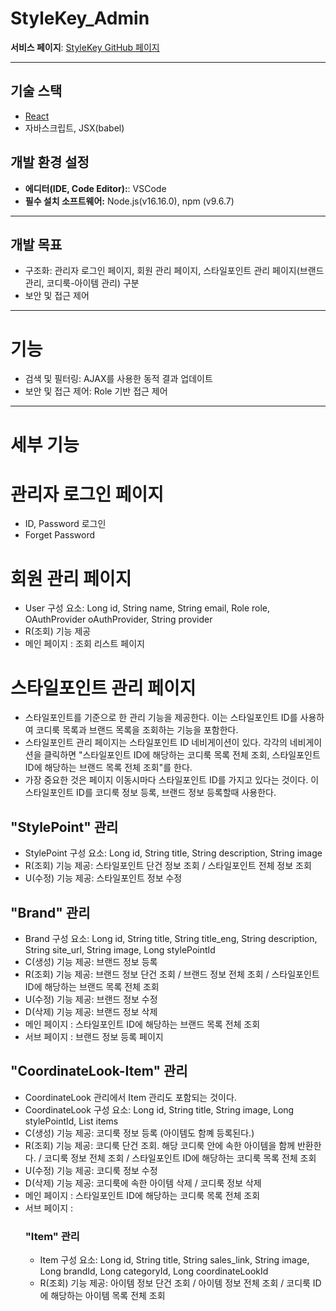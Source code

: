 # StyleKey_Admin
 **서비스 페이지**: [StyleKey GitHub 페이지](https://github.com/styleKey)

---
## 기술 스택
- [React](https://ko.legacy.reactjs.org/docs/getting-started.html)
- 자바스크립트, JSX(babel)

## 개발 환경 설정
- **에디터(IDE, Code Editor):**: VSCode
- **필수 설치 소프트웨어:** Node.js(v16.16.0), npm (v9.6.7)

---
## 개발 목표
- 구조화: 관리자 로그인 페이지, 회원 관리 페이지, 스타일포인트 관리 페이지(브랜드 관리, 코디룩-아이템 관리) 구분
- 보안 및 접근 제어

---
# 기능
- 검색 및 필터링: AJAX를 사용한 동적 결과 업데이트
- 보안 및 접근 제어: Role 기반 접근 제어
---
# 세부 기능

# 관리자 로그인 페이지
- ID, Password 로그인
- Forget Password

# 회원 관리 페이지
- User 구성 요소: Long id, String name, String email, Role role, OAuthProvider oAuthProvider, String provider
- R(조회) 기능 제공
- 메인 페이지 : 조회 리스트 페이지 

# 스타일포인트 관리 페이지
- 스타일포인트를 기준으로 한 관리 기능을 제공한다. 이는 스타일포인트 ID를 사용하여 코디룩 목록과 브랜드 목록을 조회하는 기능을 포함한다.
- 스타일포인트 관리 페이지는 스타일포인트 ID 네비게이션이 있다. 각각의 네비게이션을 클릭하면 "스타일포인트 ID에 해당하는 코디룩 목록 전체 조회, 스타일포인트 ID에 해당하는 브랜드 목록 전체 조회"를 한다.
- 가장 중요한 것은 페이지 이동시마다 스타일포인트 ID를 가지고 있다는 것이다. 이 스타일포인트 ID를 코디룩 정보 등록, 브랜드 정보 등록할때 사용한다.

## "StylePoint" 관리
- StylePoint 구성 요소: Long id, String title, String description, String image
- R(조회) 기능 제공: 스타일포인트 단건 정보 조회 / 스타일포인트 전체 정보 조회
- U(수정) 기능 제공: 스타일포인트 정보 수정

## "Brand" 관리
- Brand 구성 요소: Long id, String title, String title_eng, String description, String site_url, String image, Long stylePointId
- C(생성) 기능 제공: 브랜드 정보 등록
- R(조회) 기능 제공: 브랜드 정보 단건 조회 / 브랜드 정보 전체 조회 / 스타일포인트 ID에 해당하는 브랜드 목록 전체 조회
- U(수정) 기능 제공: 브랜드 정보 수정
- D(삭제) 기능 제공: 브랜드 정보 삭제
- 메인 페이지 : 스타일포인트 ID에 해당하는 브랜드 목록 전체 조회
- 서브 페이지 : 브랜드 정보 등록 페이지


## "CoordinateLook-Item" 관리
- CoordinateLook 관리에서 Item 관리도 포함되는 것이다.
- CoordinateLook 구성 요소: Long id, String title, String image, Long stylePointId, List<ItemResponse> items
- C(생성) 기능 제공: 코디룩 정보 등록 (아이템도 함꼐 등록된다.)
- R(조회) 기능 제공: 코디룩 단건 조회. 해당 코디룩 안에 속한 아이템을 함께 반환한다. / 코디룩 정보 전체 조회 / 스타일포인트 ID에 해당하는 코디룩 목록 전체 조회
- U(수정) 기능 제공: 코디룩 정보 수정
- D(삭제) 기능 제공: 코디룩에 속한 아이템 삭제 / 코디룩 정보 삭제
- 메인 페이지 : 스타일포인트 ID에 해당하는 코디룩 목록 전체 조회
- 서브 페이지 :
  ### "Item" 관리
  - Item 구성 요소: Long id, String title, String sales_link, String image, Long brandId, Long categoryId, Long coordinateLookId
  - R(조회) 기능 제공: 아이템 정보 단건 조회 / 아이템 정보 전체 조회 / 코디룩 ID에 해당하는 아이템 목록 전체 조회




